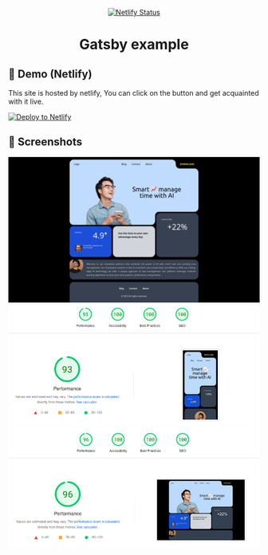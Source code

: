 <p align="center">
    <a href="https://idyllic-boba-dd6b35.netlify.app/">
        <img src="https://api.netlify.com/api/v1/badges/7d2926fe-2b89-4594-ac3a-a03900382d7b/deploy-status" alt="Netlify Status" />
    </a>
</p>

<h1 align="center"> Gatsby example </h1>

## 🚀 Demo (Netlify)

This site is hosted by netlify, You can click on the button and get acquainted with it live.

<a href="https://idyllic-boba-dd6b35.netlify.app/">
    <img src="https://www.netlify.com/img/deploy/button.svg" alt="Deploy to Netlify" />
</a>

## 🚀 Screenshots

<img src="demo/screen_1.png" alt="site" />

<img src="demo/screen_2.png" alt="pagespeed mobile" />

<img src="demo/screen_3.png" alt="pagespeed desktop" />
